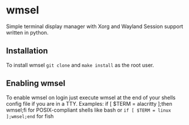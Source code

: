# wmsel
Simple terminal display manager with Xorg and Wayland Session support written in python.

## Installation
To install wmsel `git clone` and `make install` as the root user.

## Enabling wmsel
To enable wmsel on login just execute wmsel at the end of your shells config file if you are in a TTY.
Examples: if [ $TERM = alacritty ];then wmsel;fi for POSIX-compliant shells like bash or `if [ $TERM = linux ];wmsel;end` for fish 
